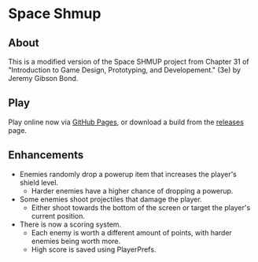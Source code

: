 # Space Shmup
## About
This is a modified version of the Space SHMUP project from Chapter 31 of
"Introduction to Game Design, Prototyping, and Developement." (3e) by Jeremy Gibson Bond.

## Play
Play online now via [GitHub Pages](https://andrea-klost.github.io/Space-Shmup/),
or download a build from the [releases](https://github.com/Andrea-Klost/Space-Shmup/releases)
page.

## Enhancements
- Enemies randomly drop a powerup item that increases the player's shield level.
  - Harder enemies have a higher chance of dropping a powerup.
- Some enemies shoot projectiles that damage the player.
  - Either shoot towards the bottom of the screen or target the player's current position.
- There is now a scoring system.
  - Each enemy is worth a different amount of points, with harder enemies being worth more.
  - High score is saved using PlayerPrefs.
 

